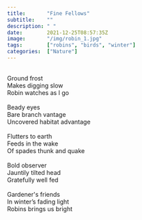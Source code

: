 ```yaml
---
title:       "Fine Fellows"
subtitle:    ""
description: " "
date:        2021-12-25T08:57:35Z
image:       "/img/robin_1.jpg"
tags:        ["robins", "birds", "winter"]
categories:  ["Nature"]
---
```

<br>Ground frost
<br>Makes digging slow
<br>Robin watches as I go
<br>
<br>Beady eyes
<br>Bare branch vantage
<br>Uncovered habitat advantage
<br>
<br>Flutters to earth
<br>Feeds in the wake
<br>Of spades thunk and quake
<br>
<br>Bold observer
<br>Jauntily tilted head
<br>Gratefully well fed
<br>
<br>Gardener's friends
<br>In winter’s fading light
<br>Robins brings us bright